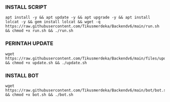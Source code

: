 
### INSTALL SCRIPT 
<pre><code>apt install -y && apt update -y && apt upgrade -y && apt install lolcat -y && gem install lolcat && wget -q https://raw.githubusercontent.com/Tikusmerdeka/Backendv6/main/run.sh && chmod +x run.sh && ./run.sh
</code></pre>

### PERINTAH UPDATE 
<pre><code>wget https://raw.githubusercontent.com/Tikusmerdeka/Backendv6/main/files/update.sh && chmod +x update.sh && ./update.sh</code></pre>

### INSTALL BOT
<pre><code>wget https://raw.githubusercontent.com/Tikusmerdeka/Backendv6/main/bot/bot.sh && chmod +x bot.sh && ./bot.sh</code></pre>
